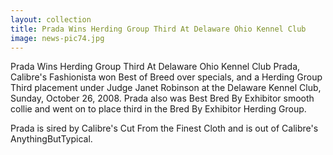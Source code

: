 ```yaml
---
layout: collection
title: Prada Wins Herding Group Third At Delaware Ohio Kennel Club
image: news-pic74.jpg
---
```

Prada Wins Herding Group Third At Delaware Ohio Kennel Club
 Prada, Calibre's Fashionista won Best of Breed over specials, and a Herding Group Third placement under Judge Janet Robinson at the Delaware Kennel Club, Sunday, October 26, 2008. Prada also was Best Bred By Exhibitor smooth collie and went on to place third in the Bred By Exhibitor Herding Group. 
 
 Prada is sired by Calibre's Cut From the Finest Cloth and is out of Calibre's AnythingButTypical.
